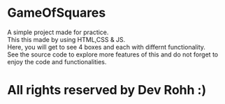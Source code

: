 # GameOfSquares
A simple project made for practice. <br>
This this made by using HTML,CSS &amp; JS.<br>
Here, you will get to see 4 boxes and each with differnt functionality.<br>
See the source code to explore more features of this and do not forget to enjoy the code and functionalities.
<h1> All rights reserved by Dev Rohh :) </h1>

